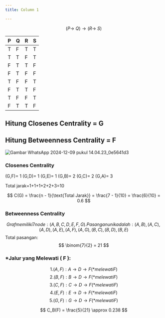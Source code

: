 ```yaml
---
title: Column 1

---
```


$$(P\to\ Q)\to(R\to\ S)$$

| P   | Q   | R   | S   | 
| --- | --- | --- | --- |
| T   | F   | T   | T   |
| T   | T   | F   | T   |
| F   | T   | T   | F   |
| F   | T   | F   | F   |
| T   | F   | F   | T   |
| F   | T   | T   | F   |
| T   | F   | F   | T   |
| F   | T   | T   | F   |




## Hitung Closenes Centrality = G 
## Hitung Betweenness Centrality = F
![Gambar WhatsApp 2024-12-09 pukul 14.04.23_0e5641d3](https://hackmd.io/_uploads/SkgWUfNNJl.jpg)

### Closenes Centrality
 (G,F)= 1
 (G,D)= 1
 (G,E)= 1
 (G,B)= 2
 (G,C)= 2
 (G,A)= 3

Total jarak=1+1+1+2+2+3=10


$$
C(G) = \frac{n - 1}{\text{Total Jarak}} = \frac{7 - 1}{10} = \frac{6}{10} = 0.6
$$

### Betweenness Centrality

$$
Graf memiliki 7 node: ( A, B, C, D, E, F, G ). Pasangan unik adalah:
(A, B), (A, C), (A, D), (A, E), (A, F), (A, G), (B, C), (B, D), (B, E)
$$Total pasangan: $$ \binom{7}{2} = 21 $$

### *Jalur yang Melewati \( F \):
$$1.  (A, F) :  A \to D \to F  (*melewati  F )$$
$$2.  (B, F) :  B \to D \to F  (*melewati  F )$$
$$3.  (C, F) :  C \to D \to F  (*melewati  F )$$
$$4.  (E, F) :  E \to D \to F  (*melewati  F )$$
$$5.  (G, F) :  G \to D \to F  (*melewati  F )$$

$$
C_B(F) = \frac{5}{21} \approx 0.238
$$

